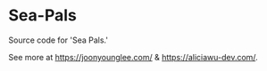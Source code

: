 # Sea-Pals
Source code for 'Sea Pals.'

See more at https://joonyounglee.com/ & https://aliciawu-dev.com/.
